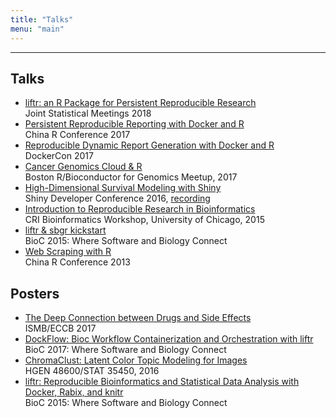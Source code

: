 ```yaml
---
title: "Talks"
menu: "main"
---
```


<div class="mx-0 mx-md-4">
<hr>
</div>

## Talks

- [liftr: an R Package for Persistent Reproducible Research](https://nanx.me/talks/jsm2018-liftr-nanxiao.pdf) <br> Joint Statistical Meetings 2018
- [Persistent Reproducible Reporting with Docker and R](https://nanx.me/talks/chinar2017-liftr-nanxiao.pdf) <br> China R Conference 2017
- [Reproducible Dynamic Report Generation with Docker and R](https://nanx.me/talks/dockercon2017-liftr-nanxiao.pdf) <br> DockerCon 2017
- [Cancer Genomics Cloud & R](https://nanx.me/talks/bioc-meetup-cgc-170112.pdf) <br> Boston R/Bioconductor for Genomics Meetup, 2017
- [High-Dimensional Survival Modeling with Shiny](https://nanx.me/talks/shinydevcon2016-lightning-nanxiao.pdf) <br> Shiny Developer Conference 2016, [recording](https://rstudio.com/resources/shiny-dev-con/survival-modeling/)
- [Introduction to Reproducible Research in Bioinformatics](https://nanx.me/talks/cri2015-reproducible-research-nanxiao.pdf) <br> CRI Bioinformatics Workshop, University of Chicago, 2015
- [liftr & sbgr kickstart](https://www.bioconductor.org/help/course-materials/2015/BioC2015/bioc2015-workshop-nanxiao.pdf) <br> BioC 2015: Where Software and Biology Connect
- [Web Scraping with R](https://nanx.me/talks/web-scraping-with-r-nanxiao.pdf) <br> China R Conference 2013

## Posters

- [The Deep Connection between Drugs and Side Effects](https://nanx.me/posters/deep-drug-adr-poster-iscb.pdf) <br> ISMB/ECCB 2017
- [DockFlow: Bioc Workflow Containerization and Orchestration with liftr](https://nanx.me/posters/dockflow-poster-bioc2017.pdf) <br> BioC 2017: Where Software and Biology Connect
- [ChromaClust: Latent Color Topic Modeling for Images](https://nanx.me/posters/chromaclust-poster-hg48600.pdf) <br> HGEN 48600/STAT 35450, 2016
- [liftr: Reproducible Bioinformatics and Statistical Data Analysis with Docker, Rabix, and knitr](https://nanx.me/posters/liftr-poster-bioc2015.pdf) <br> BioC 2015: Where Software and Biology Connect
